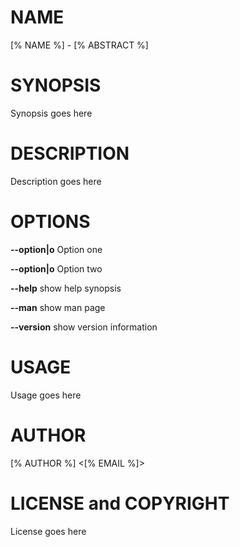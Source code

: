 # NAME

[% NAME %] - [% ABSTRACT %]

# SYNOPSIS

Synopsis goes here

# DESCRIPTION

Description goes here

# OPTIONS

**--option|o** Option one

**--option|o** Option two

**--help** show help synopsis

**--man** show man page

**--version** show version information

# USAGE

Usage goes here

# AUTHOR

[% AUTHOR %] <[% EMAIL %]>

# LICENSE and COPYRIGHT

License goes here
